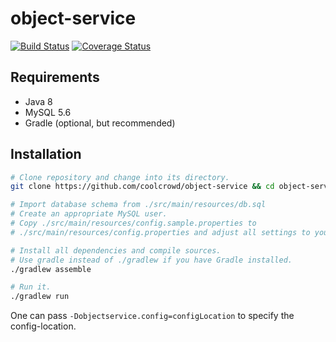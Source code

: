 # object-service

[![Build Status](https://travis-ci.org/coolcrowd/object-service.svg?branch=master)](https://travis-ci.org/coolcrowd/object-service)
[![Coverage Status](https://coveralls.io/repos/github/coolcrowd/object-service/badge.svg?branch=master)](https://coveralls.io/github/coolcrowd/object-service?branch=master)

## Requirements

 * Java 8
 * MySQL 5.6
 * Gradle (optional, but recommended)

## Installation

```bash
# Clone repository and change into its directory.
git clone https://github.com/coolcrowd/object-service && cd object-service

# Import database schema from ./src/main/resources/db.sql
# Create an appropriate MySQL user.
# Copy ./src/main/resources/config.sample.properties to
# ./src/main/resources/config.properties and adjust all settings to your needs.

# Install all dependencies and compile sources.
# Use gradle instead of ./gradlew if you have Gradle installed.
./gradlew assemble

# Run it.
./gradlew run
```

One can pass `-Dobjectservice.config=configLocation` to specify the config-location.